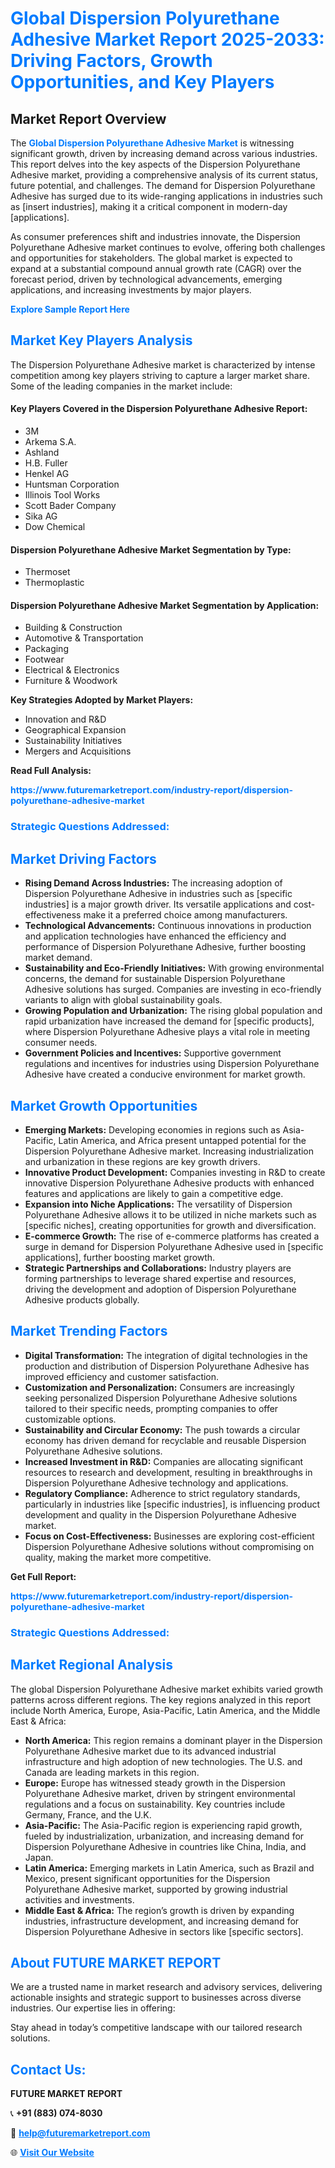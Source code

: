 <h1 style="color: #007BFF;">Global Dispersion Polyurethane Adhesive Market Report 2025-2033: Driving Factors, Growth Opportunities, and Key Players</h1>

<section id="overview">
<h2>Market Report Overview</h2>
<p>The <a href="https://www.futuremarketreport.com/industry-report/dispersion-polyurethane-adhesive-market" style="color: #007BFF; text-decoration: none;"><strong>Global Dispersion Polyurethane Adhesive Market</strong></a> is witnessing significant growth, driven by increasing demand across various industries. This report delves into the key aspects of the Dispersion Polyurethane Adhesive market, providing a comprehensive analysis of its current status, future potential, and challenges. The demand for Dispersion Polyurethane Adhesive has surged due to its wide-ranging applications in industries such as [insert industries], making it a critical component in modern-day [applications].</p>
<p>As consumer preferences shift and industries innovate, the Dispersion Polyurethane Adhesive market continues to evolve, offering both challenges and opportunities for stakeholders. The global market is expected to expand at a substantial compound annual growth rate (CAGR) over the forecast period, driven by technological advancements, emerging applications, and increasing investments by major players.</p>
</section>

<section id="overview">
<p><a href="https://www.futuremarketreport.com/request-sample/reportId=84181" style="color: #007BFF; text-decoration: none;"><strong>Explore Sample Report Here</strong></a></p>
</section>

<section id="key-players">
<h2 style="color: #007BFF;">Market Key Players Analysis</h2>
<p>The Dispersion Polyurethane Adhesive market is characterized by intense competition among key players striving to capture a larger market share. Some of the leading companies in the market include:</p>
<h4>Key Players Covered in the Dispersion Polyurethane Adhesive Report:</h4>
<ul><li>3M</li><li>Arkema S.A.</li><li>Ashland</li><li>H.B. Fuller</li><li>Henkel AG</li><li>Huntsman Corporation</li><li>Illinois Tool Works</li><li>Scott Bader Company</li><li>Sika AG</li><li>Dow Chemical</li></ul>
<h4>Dispersion Polyurethane Adhesive Market Segmentation by Type:</h4>
<ul><li>Thermoset</li><li>Thermoplastic</li></ul>

<h4>Dispersion Polyurethane Adhesive Market Segmentation by Application:</h4>
<ul><li>Building &amp; Construction</li><li>Automotive &amp; Transportation</li><li>Packaging</li><li>Footwear</li><li>Electrical &amp; Electronics</li><li>Furniture &amp; Woodwork</li></ul>
<p><strong>Key Strategies Adopted by Market Players:</strong></p>
<ul>
<li>Innovation and R&D</li>
<li>Geographical Expansion</li>
<li>Sustainability Initiatives</li>
<li>Mergers and Acquisitions</li>
</ul>
</section>

<section>
<p><strong>Read Full Analysis: </strong></p><a href="https://www.futuremarketreport.com/industry-report/dispersion-polyurethane-adhesive-market" style="color: #007BFF; text-decoration: none;"><strong>https://www.futuremarketreport.com/industry-report/dispersion-polyurethane-adhesive-market</strong></a>
<h3 style="color: #007BFF;">Strategic Questions Addressed:</h3>
</section>

<section id="driving-factors">
<h2 style="color: #007BFF;">Market Driving Factors</h2>
<ul>
<li><strong>Rising Demand Across Industries:</strong> The increasing adoption of Dispersion Polyurethane Adhesive in industries such as [specific industries] is a major growth driver. Its versatile applications and cost-effectiveness make it a preferred choice among manufacturers.</li>
<li><strong>Technological Advancements:</strong> Continuous innovations in production and application technologies have enhanced the efficiency and performance of Dispersion Polyurethane Adhesive, further boosting market demand.</li>
<li><strong>Sustainability and Eco-Friendly Initiatives:</strong> With growing environmental concerns, the demand for sustainable Dispersion Polyurethane Adhesive solutions has surged. Companies are investing in eco-friendly variants to align with global sustainability goals.</li>
<li><strong>Growing Population and Urbanization:</strong> The rising global population and rapid urbanization have increased the demand for [specific products], where Dispersion Polyurethane Adhesive plays a vital role in meeting consumer needs.</li>
<li><strong>Government Policies and Incentives:</strong> Supportive government regulations and incentives for industries using Dispersion Polyurethane Adhesive have created a conducive environment for market growth.</li>
</ul>
</section>

<section id="growth-opportunities">
<h2 style="color: #007BFF;">Market Growth Opportunities</h2>
<ul>
<li><strong>Emerging Markets:</strong> Developing economies in regions such as Asia-Pacific, Latin America, and Africa present untapped potential for the Dispersion Polyurethane Adhesive market. Increasing industrialization and urbanization in these regions are key growth drivers.</li>
<li><strong>Innovative Product Development:</strong> Companies investing in R&D to create innovative Dispersion Polyurethane Adhesive products with enhanced features and applications are likely to gain a competitive edge.</li>
<li><strong>Expansion into Niche Applications:</strong> The versatility of Dispersion Polyurethane Adhesive allows it to be utilized in niche markets such as [specific niches], creating opportunities for growth and diversification.</li>
<li><strong>E-commerce Growth:</strong> The rise of e-commerce platforms has created a surge in demand for Dispersion Polyurethane Adhesive used in [specific applications], further boosting market growth.</li>
<li><strong>Strategic Partnerships and Collaborations:</strong> Industry players are forming partnerships to leverage shared expertise and resources, driving the development and adoption of Dispersion Polyurethane Adhesive products globally.</li>
</ul>
</section>

<section id="trending-factors">
<h2 style="color: #007BFF;">Market Trending Factors</h2>
<ul>
<li><strong>Digital Transformation:</strong> The integration of digital technologies in the production and distribution of Dispersion Polyurethane Adhesive has improved efficiency and customer satisfaction.</li>
<li><strong>Customization and Personalization:</strong> Consumers are increasingly seeking personalized Dispersion Polyurethane Adhesive solutions tailored to their specific needs, prompting companies to offer customizable options.</li>
<li><strong>Sustainability and Circular Economy:</strong> The push towards a circular economy has driven demand for recyclable and reusable Dispersion Polyurethane Adhesive solutions.</li>
<li><strong>Increased Investment in R&D:</strong> Companies are allocating significant resources to research and development, resulting in breakthroughs in Dispersion Polyurethane Adhesive technology and applications.</li>
<li><strong>Regulatory Compliance:</strong> Adherence to strict regulatory standards, particularly in industries like [specific industries], is influencing product development and quality in the Dispersion Polyurethane Adhesive market.</li>
<li><strong>Focus on Cost-Effectiveness:</strong> Businesses are exploring cost-efficient Dispersion Polyurethane Adhesive solutions without compromising on quality, making the market more competitive.</li>
</ul>
</section>

<section>
<p><strong>Get Full Report: </strong></p><a href="https://www.futuremarketreport.com/industry-report/dispersion-polyurethane-adhesive-market" style="color: #007BFF; text-decoration: none;"><strong>https://www.futuremarketreport.com/industry-report/dispersion-polyurethane-adhesive-market</strong></a>
<h3 style="color: #007BFF;">Strategic Questions Addressed:</h3>
</section>


<section id="regional-analysis">
<h2 style="color: #007BFF;">Market Regional Analysis</h2>
<p>The global Dispersion Polyurethane Adhesive market exhibits varied growth patterns across different regions. The key regions analyzed in this report include North America, Europe, Asia-Pacific, Latin America, and the Middle East & Africa:</p>
<ul>
<li><strong>North America:</strong> This region remains a dominant player in the Dispersion Polyurethane Adhesive market due to its advanced industrial infrastructure and high adoption of new technologies. The U.S. and Canada are leading markets in this region.</li>
<li><strong>Europe:</strong> Europe has witnessed steady growth in the Dispersion Polyurethane Adhesive market, driven by stringent environmental regulations and a focus on sustainability. Key countries include Germany, France, and the U.K.</li>
<li><strong>Asia-Pacific:</strong> The Asia-Pacific region is experiencing rapid growth, fueled by industrialization, urbanization, and increasing demand for Dispersion Polyurethane Adhesive in countries like China, India, and Japan.</li>
<li><strong>Latin America:</strong> Emerging markets in Latin America, such as Brazil and Mexico, present significant opportunities for the Dispersion Polyurethane Adhesive market, supported by growing industrial activities and investments.</li>
<li><strong>Middle East & Africa:</strong> The region’s growth is driven by expanding industries, infrastructure development, and increasing demand for Dispersion Polyurethane Adhesive in sectors like [specific sectors].</li>
</ul>
</section>

<footer>
<h2 style="color: #007BFF;">About FUTURE MARKET REPORT</h2>
<p>We are a trusted name in market research and advisory services, delivering actionable insights and strategic support to businesses across diverse industries. Our expertise lies in offering:</p>

<p>Stay ahead in today’s competitive landscape with our tailored research solutions.</p>

<h2 style="color: #007BFF;">Contact Us:</h2>
<p><strong>FUTURE MARKET REPORT</strong></p>
<p>📞 <strong>+91 (883) 074-8030</strong></p>
<p>📧 <strong><a href="mailto:help@futuremarketreport.com" style="color: #007BFF;">help@futuremarketreport.com</a></strong></p>
<p>🌐 <strong><a href="https://www.futuremarketreport.com/" style="color: #007BFF;">Visit Our Website</a></strong></p>
</footer>